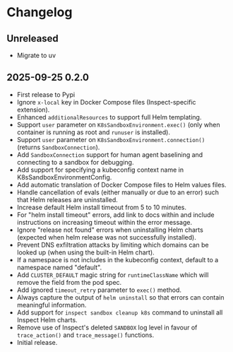 # Changelog

## Unreleased

- Migrate to uv

## 2025-09-25 0.2.0

- First release to Pypi
- Ignore `x-local` key in Docker Compose files (Inspect-specific extension).
- Enhanced `additionalResources` to support full Helm templating.
- Support `user` parameter on `K8sSandboxEnvironment.exec()` (only when container is running as root and `runuser` is installed).
- Support `user` parameter on `K8sSandboxEnvironment.connection()` (returns `SandboxConnection`).
- Add `SandboxConnection` support for human agent baselining and connecting to a sandbox for debugging.
- Add support for specifying a kubeconfig context name in K8sSandboxEnvironmentConfig.
- Add automatic translation of Docker Compose files to Helm values files.
- Handle cancellation of evals (either manually or due to an error) such that Helm releases are uninstalled.
- Increase default Helm install timeout from 5 to 10 minutes.
- For "helm install timeout" errors, add link to docs within and include instructions on increasing timeout within the error message.
- Ignore "release not found" errors when uninstalling Helm charts (expected when helm release was not successfully installed).
- Prevent DNS exfiltration attacks by limiting which domains can be looked up (when using the built-in Helm chart).
- If a namespace is not includes in the kubeconfig context, default to a namespace named "default".
- Add `CLUSTER_DEFAULT` magic string for `runtimeClassName` which will remove the field from the pod spec.
- Add ignored `timeout_retry` parameter to `exec()` method.
- Always capture the output of `helm uninstall` so that errors can contain meaningful information.
- Add support for `inspect sandbox cleanup k8s` command to uninstall all Inspect Helm charts.
- Remove use of Inspect's deleted `SANDBOX` log level in favour of `trace_action()` and `trace_message()` functions.
- Initial release.
